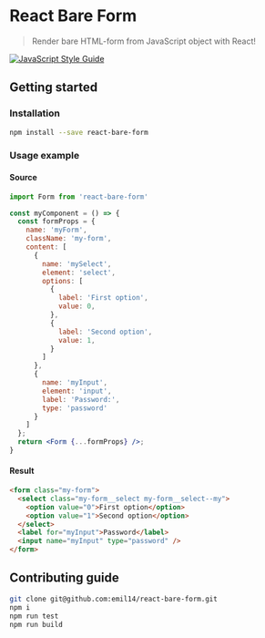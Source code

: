 # React Bare Form
> Render bare HTML-form from JavaScript object with React!

[![JavaScript Style Guide](https://cdn.rawgit.com/standard/standard/master/badge.svg)](https://github.com/standard/standard)
## Getting started
### Installation
```bash
npm install --save react-bare-form
```
### Usage example
#### Source
```jsx
import Form from 'react-bare-form'

const myComponent = () => {
  const formProps = {
    name: 'myForm',
    className: 'my-form',
    content: [
      {
        name: 'mySelect',
        element: 'select',
        options: [
          {
            label: 'First option',
            value: 0,
          },
          {
            label: 'Second option',
            value: 1,
          }
        ]
      },
      {
        name: 'myInput',
        element: 'input',
        label: 'Password:',
        type: 'password'
      }
    ]
  };
  return <Form {...formProps} />;
}
```
#### Result
```html
<form class="my-form">
  <select class="my-form__select my-form__select--my">
    <option value="0">First option</option>
    <option value="1">Second option</option>
  </select>
  <label for="myInput">Password</label>
  <input name="myInput" type="password" />
</form>
```
## Contributing guide
```bash
git clone git@github.com:emil14/react-bare-form.git
npm i
npm run test
npm run build
```

